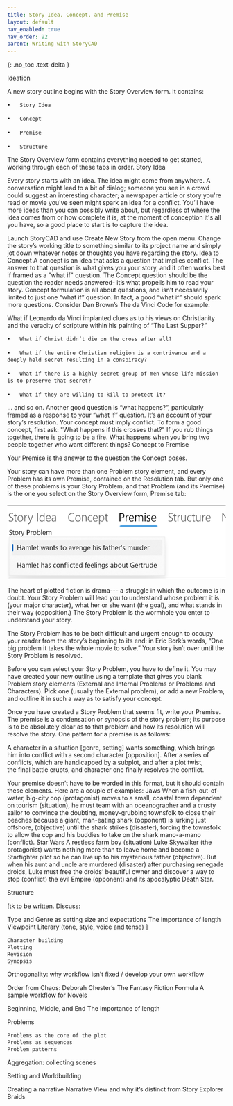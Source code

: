 ```yaml
---
title: Story Idea, Concept, and Premise
layout: default
nav_enabled: true
nav_order: 92
parent: Writing with StoryCAD
---
```

{: .no_toc .text-delta }

Ideation


A new story outline begins with the Story Overview form. It contains:

	•	Story Idea

	•	Concept

	•	Premise 

	•	Structure


The Story Overview form contains everything needed to get started, working through each of these tabs in order.
Story Idea

Every story starts with an idea. The idea might come from anywhere.  A conversation might lead to a bit of dialog; someone you see in a crowd could suggest an interesting character; a newspaper article or story you're read or movie you've seen might spark an idea for a conflict.  You’ll have more ideas than you can possibly write about, but regardless of where the idea comes from or how complete it is, at the moment of conception it's all you have, so a good place to start is to capture the idea. 

Launch StoryCAD and use Create New Story from the open menu. Change the story’s working title to something similar to its project name and simply jot down whatever notes or thoughts you have regarding the story.
Idea to Concept
A concept is an idea that asks a question that implies conflict. 
The answer to that question is what gives you your story, and it often works best if framed as a "what if" question. The Concept question should be the question the reader needs answered- it’s what propells him to read your story.
Concept formulation is all about questions, and isn’t necessarily limited to just one “what if” question. In fact, a good “what if” should spark more questions.  Consider Dan Brown’s The da Vinci Code for example:

What if Leonardo da Vinci implanted clues as to his views on Christianity and the veracity of scripture within his painting of “The Last Supper?”

	•	What if Christ didn’t die on the cross after all?

	•	What if the entire Christian religion is a contrivance and a deeply held secret resulting in a conspiracy?

	•	What if there is a highly secret group of men whose life mission is to preserve that secret?

	•	What if they are willing to kill to protect it?

... and so on.
Another good question is  “what happens?”,  particularly framed as a response to your “what if” question. It’s an account of your story’s resolution.
Your concept must imply conflict. To form a good concept, first ask: "What happens if this crosses that?" If you rub  things together, there is going to be a fire. What happens when you bring two people together who want different things? 
Concept to Premise

Your Premise is the answer to the question the Concept poses.  

Your story can have more than one Problem story element, and every Problem has its own Premise, contained on the Resolution tab. But only one of these problems is your Story Problem, and that Problem  (and its Premise) is the one you select on the Story Overview form, Premise tab:

![](../media/Clipboard-Image-1.png)

The heart of plotted fiction is drama--- a struggle in which the outcome is in doubt. Your Story Problem will lead you to understand whose problem it is (your major character), what her or she want (the goal), and what stands in their way (opposition.) The Story Problem is the wormhole you enter to understand your story.

The Story Problem has to be both difficult and urgent enough to occupy your reader from the story’s beginning to its end:  in Eric Bork’s words, “One big problem it takes the whole movie to solve.” Your story isn’t over until the Story Problem is resolved.

Before you can select your Story Problem, you have to define it. You may have created your new outline using a template that gives you blank Problem story elements (External and Internal Problems or Problems and Characters). Pick one (usually the External problem), or add a new Problem, and outline it in such a way as to satisfy your concept.

Once you have created a Story Problem that seems fit, write your Premise. The premise is a condensation or synopsis of the story problem; its purpose is to be absolutely clear as to that problem and how its resolution will resolve the story. One pattern for a premise is as follows:

A character in a situation [genre, setting] wants something, which brings him into conflict with a second character [opposition]. After a series of conflicts, which are handicapped by a subplot, and after a plot twist, the final battle erupts, and character one finally resolves the conflict.

Your premise doesn’t have to be worded in this format, but it should contain these elements. Here are a couple of examples:
Jaws
When a fish-out-of-water, big-city cop (protagonist) moves to a small, coastal town dependent on tourism (situation), he must team with an oceanographer and a crusty sailor to convince the doubting, money-grubbing townsfolk to close their beaches because a giant, man-eating shark (opponent) is lurking just offshore,  (objective) until the shark strikes (disaster), forcing the townsfolk to allow the cop and his buddies to take on the shark mano-a-mano (conflict).
Star Wars
A restless farm boy (situation) Luke Skywalker (the protagonist) wants nothing more than to leave home and become a Starfighter pilot so he can live up to his mysterious father (objective). But when his aunt and uncle are murdered (disaster) after purchasing renegade droids, Luke must free the droids’ beautiful owner and discover a way to stop (conflict) the evil Empire (opponent) and its apocalyptic Death Star.

Structure

[tk to be written. Discuss:

Type and Genre as setting size and expectations
The importance of length
Viewpoint
Literary (tone, style, voice and tense)
]


	Character building
	Plotting
	Revision
	Synopsis
Orthogonality: why workflow isn’t fixed / develop your own workflow

Order from Chaos:  Deborah Chester’s The Fantasy Fiction Formula
	A sample workflow for Novels

Beginning, Middle, and End
	The importance of length

Problems

	Problems as the core of the plot
	Problems as sequences
	Problem patterns

Aggregation: collecting scenes

Setting and Worldbuilding

Creating a narrative
	Narrative View and why it’s distinct from Story Explorer
	Braids
